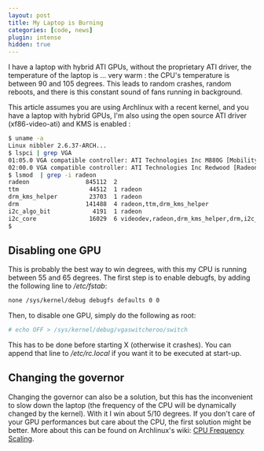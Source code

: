 ```yaml
---
layout: post
title: My Laptop is Burning
categories: [code, news]
plugin: intense
hidden: true
---
```


I have a laptop with hybrid ATI GPUs, without the proprietary ATI
driver, the temperature of the laptop is ... very warm : the CPU's
temperature is between 90 and 105 degrees.  This leads to random
crashes, random reboots, and there is this constant sound of fans
running in background.

This article assumes you are using Archlinux with a recent kernel, and
you have a laptop with hybrid GPUs, I'm also using the open source ATI
driver (xf86-video-ati) and KMS is enabled :

```bash
$ uname -a
Linux nibbler 2.6.37-ARCH...
$ lspci | grep VGA 
01:05.0 VGA compatible controller: ATI Technologies Inc M880G [Mobility Radeon HD 4200]
02:00.0 VGA compatible controller: ATI Technologies Inc Redwood [Radeon HD 5600 Series]
$ lsmod  | grep -i radeon
radeon                845112  2 
ttm                    44512  1 radeon
drm_kms_helper         23703  1 radeon
drm                   141488  4 radeon,ttm,drm_kms_helper
i2c_algo_bit            4191  1 radeon
i2c_core               16029  6 videodev,radeon,drm_kms_helper,drm,i2c_piix4,i2c_algo_bit
$
```

## Disabling one GPU

This is probably the best way to win degrees, with this my CPU is
running between 55 and 65 degrees. The first step is to enable
debugfs, by adding the following line to */etc/fstab*:

```bash
none /sys/kernel/debug debugfs defaults 0 0
```

Then, to disable one GPU, simply do the following as root:

```bash
# echo OFF > /sys/kernel/debug/vgaswitcheroo/switch
```

This has to be done before starting X (otherwise it crashes).  You can
append that line to */etc/rc.local* if you want it to be executed at
start-up.

## Changing the governor

Changing the governor can also be a solution, but this has the
inconvenient to slow down the laptop (the frequency of the CPU will be
dynamically changed by the kernel). With it I win about 5/10
degrees. If you don't care of your GPU performances but care about the
CPU, the first solution might be better. More about this can be found
on Archlinux's wiki:
[CPU Frequency Scaling](https://wiki.archlinux.org/index.php/Cpufrequtils).
